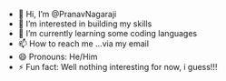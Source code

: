 - 👋 Hi, I’m @PranavNagaraji
- 👀 I’m interested in building my skills
- 🌱 I’m currently learning some coding languages
- 📫 How to reach me ...via my email
- 😄 Pronouns: He/Him
- ⚡ Fun fact: Well nothing interesting for now, i guess!!! 

<!---
PranavNagaraji/PranavNagaraji is a ✨ special ✨ repository because its `README.md` (this file) appears on your GitHub profile.
You can click the Preview link to take a look at your changes.
--->
